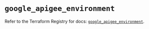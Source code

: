 # `google_apigee_environment`

Refer to the Terraform Registry for docs: [`google_apigee_environment`](https://registry.terraform.io/providers/hashicorp/google/6.8.0/docs/resources/apigee_environment).
